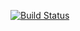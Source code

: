 [![Build Status](https://travis-ci.org/advanced-rest-client/fetch-polyfill.svg?branch=master)](https://travis-ci.org/advanced-rest-client/fetch-polyfill)  

